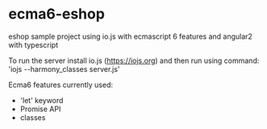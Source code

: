 # ecma6-eshop
eshop sample project using io.js with ecmascript 6 features and angular2 with typescript

To run the server install io.js (https://iojs.org) and then run using command: 'iojs --harmony_classes server.js'

Ecma6 features currently used:
 - 'let' keyword
 - Promise API
 - classes

